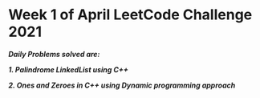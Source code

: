 # Week 1 of April LeetCode Challenge 2021

***Daily Problems solved are:***

***1. Palindrome LinkedList using C++***

***2. Ones and Zeroes in C++ using Dynamic programming approach***

